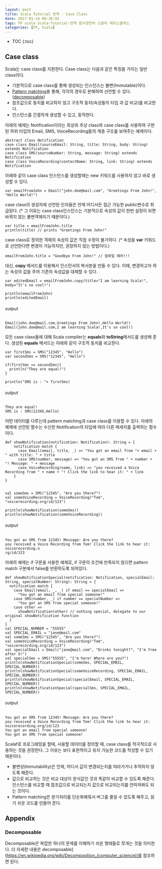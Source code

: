 ```yaml
---
layout: post
title: Scala Tutorial 번역 - Case Class
date: 2017-01-14 09:36:55
tags: FP scala Scala-Tutorial-번역 함수형언어 스칼라 케이스클래스
categories: [FP, Scala]
---
```


* TOC
{:toc}

## Case class
Scala는 case class를 지원한다. Case class는 다음과 같은 특징을 가지는 일반 class이다.
- 기본적으로 case class를 통해 생성되는 인스턴스는 불변(Immutable)이다.
- [Pattern matching](http://docs.scala-lang.org/tutorials/tour/pattern-matching.html)을 통해, 각각의 경우로 분해하여 선언할 수 있다.([decomposable](https://en.wikipedia.org/wiki/Decomposition_(computer_science)))
- 참조값으로 동치를 비교하지 않고 구조적 동치(속성들의 타입 과 값 비교)를 비교한다.
- 인스턴스를 간결하게 생성할 수 있고, 동작한다.

아래의 예제는 Notification이라는 최상위 추상 class와 case class를 사용하여 구현된 하위 타입의 Email, SMS, VoiceRecording들의 계층 구조를 보여주는 예제이다.

```
abstract class Notification
case class Email(sourceEmail: String, title: String, body: String) extends Notification
case class SMS(sourceNumber: String, message: String) extends Notification
case class VoiceRecording(contactName: String, link: String) extends Notification

```

아래와 같이 case class 인스턴스를 생성할때는 new 키워드를 사용하지 않고 바로 생성할 수 있다.

```
var emailFromJohn = Email("john.doe@mail.com", "Greetings From John!", "Hello World!")
```

case class의 생성자에 선언된 인자들은 언제 어디서든 접근 가능한 public변수로 취급된다.
(* 그 이유는 case class인스턴스는 기본적으로 속성의 값이 한번 설정이 되면 바뀌지 않는 불변객체이기 때문이다.)

```
var title = emailFromJohn.title
println(title) // prints "Greetings From John!"
```
case class로 정의한 객체의 속성의 값은 직접 수정이 불가하다. (* 속성을  **var** 키워드로 선언한다면 변경이 가능하지만, 권장하지 않는 방법이다.)

```
emailFromJohn.title = "Goodbye From John!" // 컴파일 에러!!!
```
대신, **copy** 메서드를 이용해서 인스턴서의 복사본을 만들 수 있다. 이때, 변경하고자 하는 속성의 값을 주어 기존의 속성값을 대체할 수 있다.

```
var editedEmail = emailFromJohn.copy(title="I am learning Scala!", body="It's so cool!")

println(emailFromJohn)
println(editedEmail)

```

###### output
```
Email(john.doe@mail.com,Greetings From John!,Hello World!)
Email(john.doe@mail.com,I am learning Scala!,It's so cool!)
```

모든 case class들에 대해 Scala compiler는 **equals**와 **toString**메서드를 생성해 준다. 생성된 **equals** 메서드는 아래와 같이 구조적 동치를 비교한다.

```
var firstSms = SMS("12345", "Hello")
var secondSms = SMS("12345", "Hello")

if(firstSms == secondSms){
  println("They are equal!")
}

println("SMS is : "+ firstSms)
```

###### output

```
They are equal!
SMS is : SMS(12345,Hello)
```

어떤 데이터를 다루는데 pattern matching과 case class를 이용할 수 있다. 아래의 예제에 선언된 함수는 수신한 Notification의 타입에 따라 다른 메세지를 출력하는 함수이다.

```
def showNotification(notification: Notification): String = {
    notification match {
      case Email(email, title, _) => "You got an email from "+ email + " with title: " + title
      case SMS(number, message) => "You got an SMS from " + number + "! Message: " + message
      case VoiceRecording(name, link) => "you received a Voice Recording from " + name + "! Click the link to hear it: " + link
    }
}


val someSms = SMS("12345", "Are you there?")
val someVoiceRecording = VoiceRecording("Tom", "voicerecording.org/id/123")

println(showNotification(someSms))
println(showNotification(someVoiceRecording))

```

###### output

```
You got an SMS from 12345! Message: Are you there?
you received a Voice Recording from Tom! Click the link to hear it: voicerecording.o
rg/id/123
```

아래의 예제는 if 구문을 사용한 예제로, if 구문의 조건에 만족되지 않으면 pattern match 구분에서 false를 반환하도록 되어있다.

```
def showNotificationSpecial(notification: Notification, specialEmail: String, specialNumber: String): String = {
  notification match {
    case Email(email, _, _) if email == specialEmail =>
      "You got an email from special someone!"
    case SMS(number, _) if number == specialNumber =>
      "You got an SMS from special someone!"
    case other =>
      showNotification(other) // nothing special, delegate to our original showNotification function   
  }
}
val SPECIAL_NUMBER = "55555"
val SPECIAL_EMAIL = "jane@mail.com"
val someSms = SMS("12345", "Are you there?")
val someVoiceRecording = VoiceRecording("Tom", "voicerecording.org/id/123")
val specialEmail = Email("jane@mail.com", "Drinks tonight?", "I'm free after 5!")
val specialSms = SMS("55555", "I'm here! Where are you?")
println(showNotificationSpecial(someSms, SPECIAL_EMAIL, SPECIAL_NUMBER))
println(showNotificationSpecial(someVoiceRecording, SPECIAL_EMAIL, SPECIAL_NUMBER))
println(showNotificationSpecial(specialEmail, SPECIAL_EMAIL, SPECIAL_NUMBER))
println(showNotificationSpecial(specialSms, SPECIAL_EMAIL, SPECIAL_NUMBER))
```

###### output

```
You got an SMS from 12345! Message: Are you there?
you received a Voice Recording from Tom! Click the link to hear it: voicerecording.org/id/123
You got an email from special someone!
You got an SMS from special someone!
```

Scalaf로 프로그래밍을 할때, 사용할 데이터를 정의할 때, case class를 적극적으로 사용하는 것을 권장한다. 그 이유는 보다 표현적이고 유지 가능한 코드를 작성할 수 있기 때문이다.
- 불변성(Immutability)은 언제, 어디서 값이 변경되는지를 따라가거나 추적하지 않도록 해준다.
- 값으로 비교하는 것은 비교 대상이 원식값인 것과 똑같이 비교할 수 있도록 해준다. 인스턴스를 비교할 때 참조값으로 비교되는지 값으로 비교되는지를 안따져봐도 되는 것이다.
- Pattern matching은 분기처리를 단순화해줘서 버그를 줄일 수 있도록 해주고, 읽기 쉬운 코드를 만들어 준다.




## Appendix
### Decomposable
Decomposable은 복잡한 하나의 문제를 이해하기 쉬운 형태들로 쪼개는 것을 의미한다. 더 자세한 내용은 decomposable](https://en.wikipedia.org/wiki/Decomposition_(computer_science))를 참조하면 된다.
